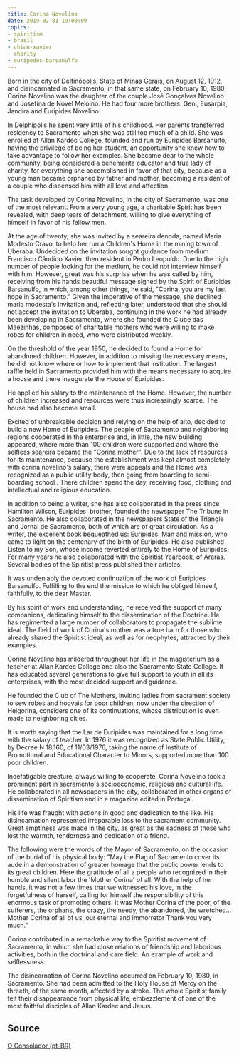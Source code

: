 ```yaml
---
title: Corina Novelino
date: 2019-02-01 19:00:00
topics: 
- spiritism
- brasil
- chico-xavier
- charity
- euripedes-barsanulfo
---
```


Born in the city of Delfinópolis, State of Minas Gerais, on August 12, 1912, and
disincarnated in Sacramento, in that same state, on February 10, 1980, Corina
Novelino was the daughter of the couple José Gonçalves Novelino and Josefina de
Novel Meloino. He had four more brothers: Geni, Eusarpia, Jandira and Euripides
Novelino.

In Delphipolis he spent very little of his childhood. Her parents transferred
residency to Sacramento when she was still too much of a child. She was enrolled
at Allan Kardec College, founded and run by Euripides Barsanulfo, having the
privilege of being her student, an opportunity she knew how to take advantage to
follow her examples. She became dear to the whole community, being considered a
benemérita educator and true lady of charity, for everything she accomplished in
favor of that city, because as a young man became orphaned by father and mother,
becoming a resident of a couple who dispensed him with all love and affection.

The task developed by Corina Novelino, in the city of Sacramento, was one of the
most relevant. From a very young age, a charitable Spirit has been revealed,
with deep tears of detachment, willing to give everything of himself in favor of
his fellow men.

At the age of twenty, she was invited by a seareira denoda, named Maria Modesto
Cravo, to help her run a Children's Home in the mining town of Uberaba.
Undecided on the invitation sought guidance from medium Francisco Cândido
Xavier, then resident in Pedro Leopoldo. Due to the high number of people
looking for the medium, he could not interview himself with him. However, great
was his surprise when he was called by him, receiving from his hands beautiful
message signed by the Spirit of Euripides Barsanulfo, in which, among other
things, he said, "Corina, you are my last hope in Sacramento." Given the
imperative of the message, she declined maria modesta's invitation and,
reflecting later, understood that she should not accept the invitation to
Uberaba, continuing in the work he had already been developing in Sacramento,
where she founded the Clube das Mãezinhas, composed of charitable mothers who
were willing to make robes for children in need, who were distributed weekly.

On the threshold of the year 1950, he decided to found a Home for abandoned
children. However, in addition to missing the necessary means, he did not know
where or how to implement that institution. The largest raffle held in
Sacramento provided him with the means necessary to acquire a house and there
inaugurate the House of Euripides.

He applied his salary to the maintenance of the Home. However, the number of
children increased and resources were thus increasingly scarce. The house had
also become small.

Excited of unbreakable decision and relying on the help of alto, decided to
build a new Home of Euripides. The people of Sacramento and neighboring regions
cooperated in the enterprise and, in little, the new building appeared, where
more than 100 children were supported and where the selfless seareira became the
"Corina mother". Due to the lack of resources for its maintenance, because the
establishment was kept almost completely with corina novelino's salary, there
were appeals and the Home was recognized as a public utility body, then going
from boarding to semi-boarding school . There children spend the day, receiving
food, clothing and intellectual and religious education.

In addition to being a writer, she has also collaborated in the press since
Hamilton Wilson, Euripides' brother, founded the newspaper The Tribune in
Sacramento. He also collaborated in the newspapers State of the Triangle and
Jornal de Sacramento, both of which are of great circulation. As a writer, the
excellent book bequeathed us: Euripides. Man and mission, who came to light on
the centenary of the birth of Euripides. He also published Listen to my Son,
whose income reverted entirely to the Home of Euripides. For many years he also
collaborated with the Spiritist Yearbook, of Araras. Several bodies of the
Spiritist press published their articles.

It was undeniably the devoted continuation of the work of Euripides Barsanulfo.
Fulfilling to the end the mission to which he obliged himself, faithfully, to
the dear Master.

By his spirit of work and understanding, he received the support of many
companions, dedicating himself to the dissemination of the Doctrine. He has
regimented a large number of collaborators to propagate the sublime ideal. The
field of work of Corina's mother was a true barn for those who already shared
the Spiritist ideal, as well as for neophytes, attracted by their examples.

Corina Novelino has mildered throughout her life in the magisterium as a teacher
at Allan Kardec College and also the Sacramento State College. It has educated
several generations to give full support to youth in all its enterprises, with
the most decided support and guidance.

He founded the Club of The Mothers, inviting ladies from sacrament society to
sew robes and hoovais for poor children, now under the direction of Heigorina,
considers one of its continuations, whose distribution is even made to
neighboring cities.

It is worth saying that the Lar de Euripides was maintained for a long time with
the salary of teacher. In 1976 it was recognized as State Public Utility, by
Decree N 18,160, of 11/03/1976, taking the name of Institute of Promotional and
Educational Character to Minors, supported more than 100 poor children.

Indefatigable creature, always willing to cooperate, Corina Novelino took a
prominent part in sacramento's socioeconomic, religious and cultural life. He
collaborated in all newspapers in the city, collaborated in other organs of
dissemination of Spiritism and in a magazine edited in Portugal.

His life was fraught with actions in good and dedication to the like. His
disincarnation represented irreparable loss to the sacrament community. Great
emptiness was made in the city, as great as the sadness of those who lost the
warmth, tenderness and dedication of a friend.

The following were the words of the Mayor of Sacramento, on the occasion of the
burial of his physical body: "May the Flag of Sacramento cover its aude in a
demonstration of greater homage that the public power lends to its great
children. Here the gratitude of all a people who recognized in their humble and
silent labor the 'Mother Corina' of all. With the help of her hands, it was not
a few times that we witnessed his love, in the forgetfulness of herself, calling
for himself the responsibility of this enormous task of promoting others. It was
Mother Corina of the poor, of the sufferers, the orphans, the crazy, the needy,
the abandoned, the wretched... Mother Corina of all of us, our eternal and
immorretor Thank you very much."

Corina contributed in a remarkable way to the Spiritist movement of Sacramento,
in which she had close relations of friendship and laborious activities, both in
the doctrinal and care field. An example of work and selflessness.

The disincarnation of Corina Novelino occurred on February 10, 1980, in
Sacramento. She had been admitted to the Holy House of Mercy on the threeth, of
the same month, affected by a stroke. The whole Spiritist family felt their
disappearance from physical life, embezzlement of one of the most faithful
disciples of Allan Kardec and Jesus.

## Source
[O Consolador (pt-BR)](http://www.oconsolador.com.br/linkfixo/biografias/delphine.html)



